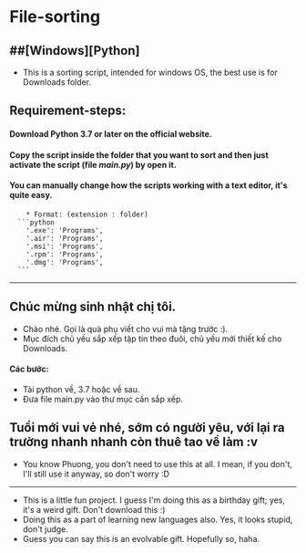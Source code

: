 # File-sorting 
##[Windows][Python]
--------------------------------------
* This is a sorting script, intended for windows OS, the best use is for Downloads folder.

## Requirement-steps:
  #### Download Python 3.7 or later on the official website.
  #### Copy the script inside the folder that you want to sort and then just activate the script (file ***main.py***) by open it.
  #### You can manually change how the scripts working with a text editor, it's quite easy.
  		* Format: (extension : folder)
	  ```python
		'.exe': 'Programs',
		'.air': 'Programs',
		'.msi': 'Programs',
		'.rpm': 'Programs',
		'.dmg': 'Programs',
	  ```
------------------------------------
## Chúc mừng sinh nhật chị tôi.
  * Chào nhé. Gọi là quà phụ viết cho vui mà tặng trước :). 
  * Mục đích chủ yếu sắp xếp tập tin theo đuôi, chủ yếu mới thiết kế cho Downloads.

  #### Các bước:
  * Tải python về, 3.7 hoặc về sau. 
  * Đưa file main.py vào thư mục cần sắp xếp.

## Tuổi mới vui vẻ nhé, sớm có người yêu, với lại ra trường nhanh nhanh còn thuê tao về làm :v
* You know Phuong, you don't need to use this at all. I mean, if you don't, I'll still use it anyway, so don't worry :D
------------------------------------
* This is a little fun project. I guess I'm doing this as a birthday gift; yes, it's a weird gift. Don't download this :)
* Doing this as a part of learning new languages also. Yes, it looks stupid, don't judge.
* Guess you can say this is an evolvable gift. Hopefully so, haha.
